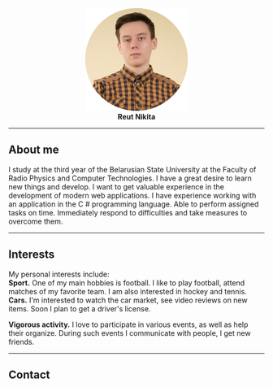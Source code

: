 <p align="center">
  <img src="https://raw.githubusercontent.com/NikitaReut7/NikitaReut7.github.io/master/image0.png"><br>
   <b> Reut Nikita</b><br>
</p>

***
## About me
I study at the third year of the Belarusian State University at the Faculty of Radio Physics and Computer Technologies. I have a great desire to learn new things and develop. I want to get valuable experience in the development of modern web applications. I have experience working with an application in the C # programming language. Able to perform assigned tasks on time. Immediately respond to difficulties and take measures to overcome them.

***
## Interests
My personal interests include:<br>
**Sport.**
One of my main hobbies is football. I like to play football, attend matches of my favorite team. I am also interested in hockey and tennis.<br>
**Cars.**
I'm interested to watch the car market, see video reviews on new items. Soon I plan to get a driver's license.<br>

**Vigorous activity.**
I love to participate in various events, as well as help their organize. During such events I communicate with people, I get new friends.

***
## Contact
